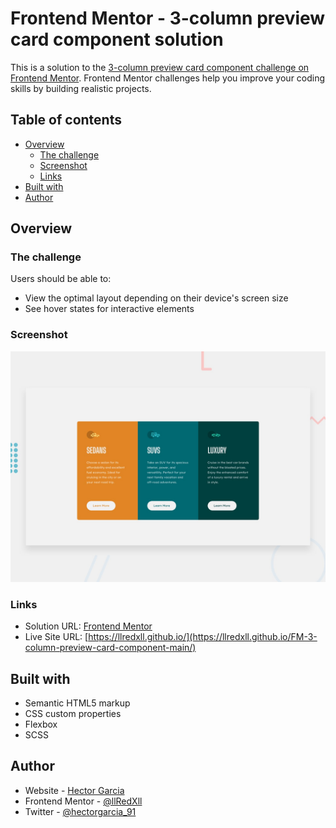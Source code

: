 # Frontend Mentor - 3-column preview card component solution

This is a solution to the [3-column preview card component challenge on Frontend Mentor](https://www.frontendmentor.io/challenges/3column-preview-card-component-pH92eAR2-). Frontend Mentor challenges help you improve your coding skills by building realistic projects.

## Table of contents

- [Overview](#overview)
  - [The challenge](#the-challenge)
  - [Screenshot](#screenshot)
  - [Links](#links)
- [Built with](#built-with)
- [Author](#author)

## Overview

### The challenge

Users should be able to:

- View the optimal layout depending on their device's screen size
- See hover states for interactive elements

### Screenshot

![](/assets/images/desktop-preview.jpg)

### Links

- Solution URL: [Frontend Mentor](https://www.frontendmentor.io/solutions/3-column-preview-card-component-NgDM-Dgs0T)
- Live Site URL: [https://llredxll.github.io/](https://llredxll.github.io/FM-3-column-preview-card-component-main/)

## Built with

- Semantic HTML5 markup
- CSS custom properties
- Flexbox
- SCSS

## Author

- Website - [Hector Garcia](https://hectorgarcia.dev)
- Frontend Mentor - [@llRedXll](https://www.frontendmentor.io/profile/llRedXll)
- Twitter - [@hectorgarcia_91](https://twitter.com/hectorgarcia_91)
